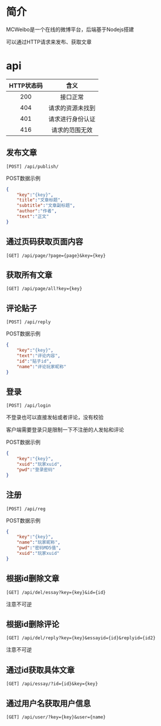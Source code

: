 # 简介

MCWeibo是一个在线的微博平台，后端基于Nodejs搭建

可以通过HTTP请求来发布、获取文章


# api


|HTTP状态码|含义|
|:-:|:-:|
|200|接口正常|
|404|请求的资源未找到|
|401|请求进行身份认证|
|416|请求的范围无效|


## 发布文章

```
[POST] /api/publish/
```

POST数据示例
``` json
{
    "key":"{key}",
    "title":"文章标题",
    "subtitle":"文章副标题",
    "author":"作者",
    "text":"正文"
}
```

## 通过页码获取页面内容

```
[GET] /api/page/?page={page}&key={key}
```



## 获取所有文章

```
[GET] /api/page/all?key={key}
```

## 评论贴子

```
[POST] /api/reply
```

POST数据示例
``` json
{
	"key":"{key}",
	"text":"评论内容",
	"id":"贴子id",
	"name":"评论玩家昵称"
}
```

## 登录

```
[POST] /api/login
```

不登录也可以直接发帖或者评论，没有校验

客户端需要登录只是限制一下不注册的人发帖和评论

POST数据示例
``` json
{
	"key":"{key}",
	"xuid":"玩家xuid",
	"pwd":"登录密码"
}
```

## 注册

```
[POST] /api/reg
```

POST数据示例
``` json
{
	"key":"{key}",
	"name":"玩家昵称",
	"pwd":"密码MD5值",
	"xuid":"玩家xuid"
}

```

## 根据id删除文章

```
[GET] /api/del/essay?key={key}&id={id}
```
注意不可逆

## 根据id删除评论

```
[GET] /api/del/reply?key={key}&essayid={id}&replyid={id2}
```
注意不可逆

## 通过id获取具体文章

```
[GET] /api/essay/?id={id}&key={key}
```

## 通过用户名获取用户信息

```
[GET] /api/user/?key={key}&user={name}
```

